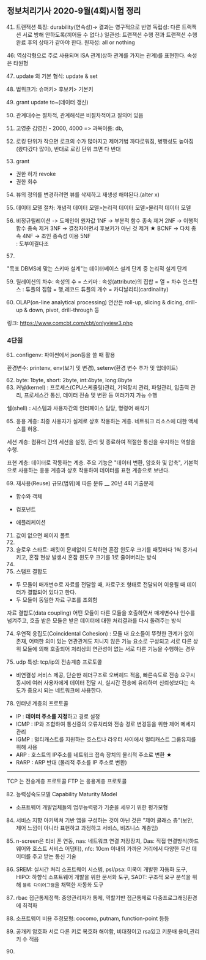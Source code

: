 ## 정보처리기사 2020-9월(4회)시험 정리

41. 트랜잭션 특징: durability(연속성)-> 결과는 영구적으로 반영
독립성: 다른 트랙잭션 서로 방해 안하도록(끼어들 수 없다.)
일관성: 트랜잭션 수행 전과 트랜잭션 수행 완료 후의 상태가 같아야 한다. 
원자성: all or nothing

46: 역삼각형으로 주로 사용되며 ISA 관계(상하 관계를 가지는 관계)를 표현한다. 속성은 타원형

47. update 의 기본 형식: update & set

48. 범위크기: 슈퍼키> 후보키> 기본키

49. grant update to~(데이터 갱신)

50. 관계대수는 절차적, 관계해석은 비절차적이고 질의어 있음

51. 고영준 김영진 - 2000, 4000 => 과목이름: db, 

52. 로킹 단위가 작으면 로크의 수가 많아지고 제어기법 까다로워짐, 병행성도 높아짐(왔다갔다 많이), 반대로 로킹 단위 크면 다 반대

53. grant
- 권한 허가
revoke
- 권한 회수

54. 뷰의 정의를 변경하려면 뷰를 삭제하고 재생성 해야된다.(alter x)
55. 데이터 모델 절차: 개념적 데이터 모델>논리적 데이터 모델>물리적 데이터 모델
56. 비정규릴레이션 -> 도메인이 원자값
1NF            -> 부분적 함수 종속 제거
2NF            -> 이행적 함수 종속 제거
3NF            -> 결정자이면서 후보키가 아닌 것 제거 ★
BCNF           -> 다치 종속
4NF            -> 조인 종속성 이용
5NF    
: 도부이결다조

58. 
"목표 DBMS에 맞는 스키마 설계"는 데이터베이스 설계 단계 중 논리적 설계 단계

59. 릴레이션의 차수: 속성의 수 = 스키마 : 속성(attribute)의 집합 = 열 = 차수
인스턴스 : 튜플의 집합 = 행,레코드
튜플의 개수 = 카디날리티(cardinality)

60. OLAP(on-line analytical processing) 연산은 roll-up, slicing & dicing, drill-up & down, pivot, drill-through 등

링크: <link>https://www.comcbt.com/cbt/onlyview3.php</link>

### 4단원
61. configenv: 파이썬에서 json등을 쓸 때 활용

환경변수: printenv, env(보기 및 변경), setenv(환경 변수 추가 및 업데이트)

62. byte: 1byte, short: 2byte, int:4byte, long:8byte
64. 커널(kernel) : 프로세스(CPU스케줄링)관리, 기억장치 관리, 파일관리, 입출력 관리, 프로세스간 통신, 데이터 전송 및 변환 등 여러가지 가능 수행

쉘(shell) : 시스템과 사용자간의 인터페이스 담당, 명령어 해석기

65. 응용 계층: 최종 사용자가 실제로 상호 작용하는 계층. 네트워크 리소스에 대한 액세스를 허용.

세션 계층: 컴퓨터 간의 세션을 설정, 관리 및 종료하여 적절한 통신을 유지하는 역할을 수행.

표현 계층: 데이터로 작동하는 계층. 주요 기능은 "데이터 변환, 암호화 및 압축", 기본적으로 사용하는
            응용 계층과 상호 작용하여 데이터를 표현 계층으로 보낸다.
            
69. 재사용(Reuse) 규모(범위)에 따른 분류 __ 20년 4회 기출문제

- 함수와 객체

- 컴포넌트

- 애플리케이션

71. 값이 없으면 페이지 폴트
72. 
73. 슬로우 스타트: 패킷이 문제없이 도착하면 혼잡 윈도우 크기를 패킷마다 1씩 증가시키고, 혼잡 현상 발생시 혼잡 윈도우 크기를 1로 줄여버리는 방식
74. 
75. 스탬프 결합도
- 두 모듈이 매개변수로 자료를 전달할 때, 자료구조 형태로 전달되어 이용될 때 데이터가 결합되어 있다고 한다.
- 두 모듈이 동일한 자료 구조를 조회함

자료 결합도(data coupling)
어떤 모듈이 다른 모듈을 호출하면서 매게변수나 인수를 넘겨주고, 호출 받은 모듈은 받은 데이터에 대한 처리결과를 다시 돌려주는 방식

74. 우연적 응집도(Coincidental Cohesion) : 모듈 내 요소들이 뚜렷한 관계가 없이 존재, 어떠한 의미 있는 연관관계도 지니지 않은 기능 요소로 구성되고 서로 다른 상위 모듈에 의해 호출되어 처리상의 연관성이 없는 서로 다른 기능을 수행하는 경우

76. udp 특성: tcp/ip의 전송계층 프로토콜
- 비연결성 서비스 제공, 단순한 헤더구조로 오버헤드 적음, 빠른속도로 전송 요구시 동시에 여러 사용자에게 데이터 전달 시, 실시간 전송에 유리하며 신뢰성보다는 속도가 중요시 되는 네트워크에 사용한다. 

78. 인터넷 계층의 프로토콜
- IP : <strong>데이터 주소를 지정</strong>하고 경로 설정
- ICMP : IP와 조합하여 통신중의 오류처리와 전송 경로 변경등을 위한 제어 메세지 관리
- IGMP : 멀티캐스트를 지원하는 호스트나 라우터 사이에서 멀티캐스트 그룹유지를 위해 사용
- ARP : 호스트의 IP주소를 네트워크 접속 장치의 물리적 주소로 변환 ★
- RARP : ARP 반대 (물리적 주소를 IP 주소로 변환)
---------------------------------------------------------------------
TCP 는 전송계층 프로토콜
FTP 는 응용계층 프로토콜

82. 능력성숙도모델 Capability Maturity Model
- 소프트웨어 개발업체들의 업무능력평가 기준을 세우기 위한 평가모형

84. 서비스 지향 아키텍쳐 기반 앱을 구성하는 것이 아닌 것은 "제어 클래스 층"(보안, 제어 느낌이 아니라 표현하고 과정하고 서비스, 비즈니스 계층임)

85. n-screen은 티비 폰 연동, nas: 네트워크 연결 저장장치, Das: 직접 연결방식(하드웨어와 호스트 서비스 어댑터), nfc: 10cm 이내의 가까운 거리에서 다양한 무선 데이터를 주고 받는 통신 기술 

87. SREM: 실시간 처리 소프트웨어 시스템, psl/psa: 미쿡이 개발한 자동화 도구, HIPO: 하향식 소프트웨어 개발을 위한 문서화 도구, SADT: 구조적 요구 분석을 위해 <code>블록 다이어그램</code>을 채택한 자동화 도구
89. rbac 접근통제정책: 중앙관리자가 통제, 역할기반 접근통제로 다중프로그래밍환경에 최적화
91. 소프트웨어 비용 추정모형: cocomo, putnam, function-point 등등
92. 공개키 암호화 서로 다른 키로 복호화 해야함, 비대칭이고 rsa있고 키분배 용이,관리 키 수 적음
93. 
